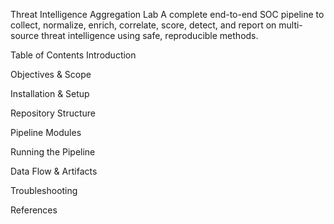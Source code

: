 Threat Intelligence Aggregation Lab
A complete end-to-end SOC pipeline to collect, normalize, enrich, correlate, score, detect, and report on multi-source threat intelligence using safe, reproducible methods.

Table of Contents
Introduction

Objectives & Scope

Installation & Setup

Repository Structure

Pipeline Modules

Running the Pipeline

Data Flow & Artifacts

Troubleshooting

References
